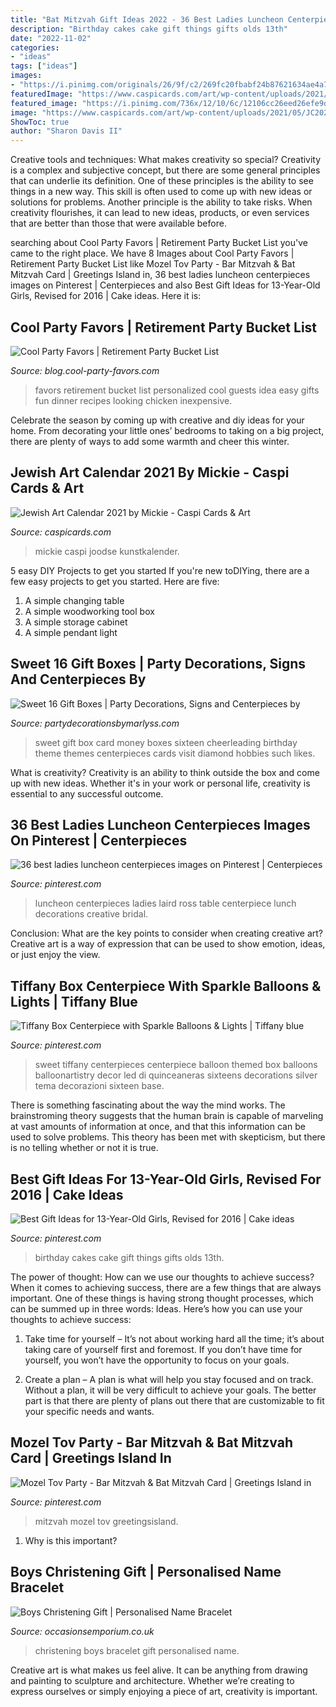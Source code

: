 ```yaml
---
title: "Bat Mitzvah Gift Ideas 2022 - 36 Best Ladies Luncheon Centerpieces Images On Pinterest"
description: "Birthday cakes cake gift things gifts olds 13th"
date: "2022-11-02"
categories:
- "ideas"
tags: ["ideas"]
images:
- "https://i.pinimg.com/originals/26/9f/c2/269fc20fbabf24b87621634ae4a76d8d.jpg"
featuredImage: "https://www.caspicards.com/art/wp-content/uploads/2021/05/JC2022-Sept-21.jpg"
featured_image: "https://i.pinimg.com/736x/12/10/6c/12106cc26eed26efe9d0d92f43f05871--wedding-centerpieces-ladies-luncheon.jpg"
image: "https://www.caspicards.com/art/wp-content/uploads/2021/05/JC2022-Sept-21.jpg"
ShowToc: true
author: "Sharon Davis II"
---
```



Creative tools and techniques: What makes creativity so special?
Creativity is a complex and subjective concept, but there are some general principles that can underlie its definition. One of these principles is the ability to see things in a new way. This skill is often used to come up with new ideas or solutions for problems. Another principle is the ability to take risks. When creativity flourishes, it can lead to new ideas, products, or even services that are better than those that were available before.

	

		
searching about Cool Party Favors | Retirement Party Bucket List you've came to the right place. We have 8 Images about Cool Party Favors | Retirement Party Bucket List like Mozel Tov Party - Bar Mitzvah &amp; Bat Mitzvah Card | Greetings Island in, 36 best ladies luncheon centerpieces images on Pinterest | Centerpieces and also Best Gift Ideas for 13-Year-Old Girls, Revised for 2016 | Cake ideas. Here it is:
		
    
## Cool Party Favors | Retirement Party Bucket List

<img loading=lazy src="http://blog.cool-party-favors.com/wp-content/uploads/2017-07-11_10-58-29.jpg" onerror="this.onerror=null;this.src='https://tse3.mm.bing.net/th?id=OIP.Hpk7QlVf__NrmmNLQthevwHaFu&amp;pid=15.1';" alt="Cool Party Favors | Retirement Party Bucket List">

_Source: blog.cool-party-favors.com_

>favors retirement bucket list personalized cool guests idea easy gifts fun dinner recipes looking chicken inexpensive. 

	

Celebrate the season by coming up with creative and diy ideas for your home. From decorating your little ones’ bedrooms to taking on a big project, there are plenty of ways to add some warmth and cheer this winter.

    
## Jewish Art Calendar 2021 By Mickie - Caspi Cards &amp; Art

<img loading=lazy src="https://www.caspicards.com/art/wp-content/uploads/2021/05/JC2022-Sept-21.jpg" onerror="this.onerror=null;this.src='https://tse1.mm.bing.net/th?id=OIP.p_lr5c_270n1dXMNZ4qzHAHaO0&amp;pid=15.1';" alt="Jewish Art Calendar 2021 by Mickie - Caspi Cards &amp; Art">

_Source: caspicards.com_

>mickie caspi joodse kunstkalender. 

	

5 easy DIY Projects to get you started
If you're new toDIYing, there are a few easy projects to get you started. Here are five: 
1. A simple changing table 
2. A simple woodworking tool box 
3. A simple storage cabinet 
4. A simple pendant light 

    
## Sweet 16 Gift Boxes | Party Decorations, Signs And Centerpieces By

<img loading=lazy src="http://partydecorationsbymarlyss.com/files/resized/236344/265;320;b0b2dbd84b68b228a9652a243ee02e27904a4b84.jpg" onerror="this.onerror=null;this.src='https://tse1.mm.bing.net/th?id=OIP._bzPGKpDPpOHHoneHSYS-QHaI8&amp;pid=15.1';" alt="Sweet 16 Gift Boxes | Party Decorations, Signs and Centerpieces by">

_Source: partydecorationsbymarlyss.com_

>sweet gift box card money boxes sixteen cheerleading birthday theme themes centerpieces cards visit diamond hobbies such likes. 

	

What is creativity?
Creativity is an ability to think outside the box and come up with new ideas. Whether it's in your work or personal life, creativity is essential to any successful outcome.

    
## 36 Best Ladies Luncheon Centerpieces Images On Pinterest | Centerpieces

<img loading=lazy src="https://i.pinimg.com/736x/12/10/6c/12106cc26eed26efe9d0d92f43f05871--wedding-centerpieces-ladies-luncheon.jpg" onerror="this.onerror=null;this.src='https://tse2.mm.bing.net/th?id=OIP.madjvEDhPldjz29h9-T7VQHaLH&amp;pid=15.1';" alt="36 best ladies luncheon centerpieces images on Pinterest | Centerpieces">

_Source: pinterest.com_

>luncheon centerpieces ladies laird ross table centerpiece lunch decorations creative bridal. 

	

Conclusion: What are the key points to consider when creating creative art?
Creative art is a way of expression that can be used to show emotion, ideas, or just enjoy the view.

    
## Tiffany Box Centerpiece With Sparkle Balloons &amp; Lights | Tiffany Blue

<img loading=lazy src="https://i.pinimg.com/originals/26/9f/c2/269fc20fbabf24b87621634ae4a76d8d.jpg" onerror="this.onerror=null;this.src='https://tse1.mm.bing.net/th?id=OIP.9FoEvzrEtVWJ-v11zoagrgHaLG&amp;pid=15.1';" alt="Tiffany Box Centerpiece with Sparkle Balloons &amp; Lights | Tiffany blue">

_Source: pinterest.com_

>sweet tiffany centerpieces centerpiece balloon themed box balloons balloonartistry decor led di quinceaneras sixteens decorations silver tema decorazioni sixteen base. 

	

There is something fascinating about the way the mind works. The brainstroming theory suggests that the human brain is capable of marveling at vast amounts of information at once, and that this information can be used to solve problems. This theory has been met with skepticism, but there is no telling whether or not it is true.

    
## Best Gift Ideas For 13-Year-Old Girls, Revised For 2016 | Cake Ideas

<img loading=lazy src="https://s-media-cache-ak0.pinimg.com/736x/c5/bb/5e/c5bb5ed31291a3d6039d4169ac4429d3.jpg" onerror="this.onerror=null;this.src='https://tse3.mm.bing.net/th?id=OIP.h0vsEakXVfHqYxzmCpB8tgHaJ4&amp;pid=15.1';" alt="Best Gift Ideas for 13-Year-Old Girls, Revised for 2016 | Cake ideas">

_Source: pinterest.com_

>birthday cakes cake gift things gifts olds 13th. 

	

The power of thought: How can we use our thoughts to achieve success?
When it comes to achieving success, there are a few things that are always important. One of these things is having strong thought processes, which can be summed up in three words: Ideas. Here’s how you can use your thoughts to achieve success: 
1. Take time for yourself – It’s not about working hard all the time; it’s about taking care of yourself first and foremost. If you don’t have time for yourself, you won’t have the opportunity to focus on your goals.

2. Create a plan – A plan is what will help you stay focused and on track. Without a plan, it will be very difficult to achieve your goals. The better part is that there are plenty of plans out there that are customizable to fit your specific needs and wants.


    
## Mozel Tov Party - Bar Mitzvah &amp; Bat Mitzvah Card | Greetings Island In

<img loading=lazy src="https://i.pinimg.com/originals/f8/56/19/f856195a1fee2a75dc56e9232ef1ab35.png" onerror="this.onerror=null;this.src='https://tse3.mm.bing.net/th?id=OIP.19v30Dd-oSVVlqi2xdYKgwHaHa&amp;pid=15.1';" alt="Mozel Tov Party - Bar Mitzvah &amp; Bat Mitzvah Card | Greetings Island in">

_Source: pinterest.com_

>mitzvah mozel tov greetingsisland. 

	

1) Why is this important?

    
## Boys Christening Gift | Personalised Name Bracelet

<img loading=lazy src="http://www.occasionsemporium.co.uk/images/large/boys-christening-gift-bracelet_LRG.jpg" onerror="this.onerror=null;this.src='https://tse4.mm.bing.net/th?id=OIP.glyoXxfJY6o1L-KSAvmMYwHaEn&amp;pid=15.1';" alt="Boys Christening Gift | Personalised Name Bracelet">

_Source: occasionsemporium.co.uk_

>christening boys bracelet gift personalised name. 

	

Creative art is what makes us feel alive. It can be anything from drawing and painting to sculpture and architecture. Whether we’re creating to express ourselves or simply enjoying a piece of art, creativity is important.

